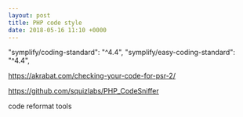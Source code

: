 ```yaml
---
layout: post
title: PHP code style
date: 2018-05-16 11:10 +0000
---
```


"symplify/coding-standard": "^4.4",
"symplify/easy-coding-standard": "^4.4",

https://akrabat.com/checking-your-code-for-psr-2/

https://github.com/squizlabs/PHP_CodeSniffer

code reformat tools